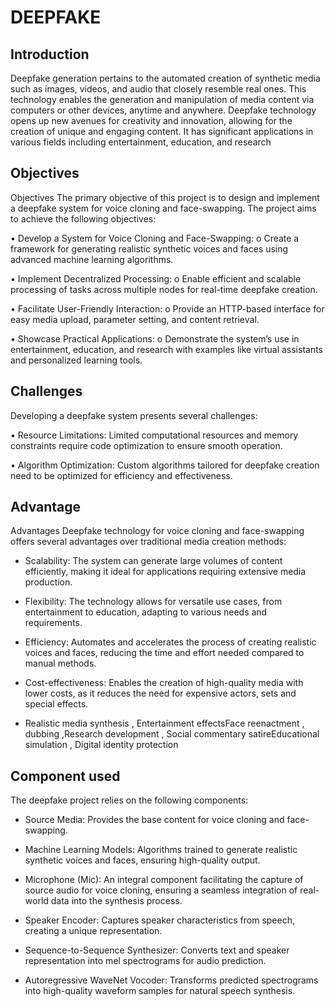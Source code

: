 # DEEPFAKE






## Introduction

Deepfake generation pertains to the automated creation of synthetic media such as images, videos, and audio that closely resemble real ones. This technology enables the generation and manipulation of media content via computers or other devices, anytime and anywhere.
Deepfake technology opens up new avenues for creativity and innovation, allowing for the creation of unique and engaging content. It has significant applications in various fields including entertainment, education, and research
## Objectives

Objectives
The primary objective of this project is to design and implement a deepfake system for voice cloning and face-swapping. The project aims to achieve the following objectives:

•	Develop a System for Voice Cloning and Face-Swapping:
o	Create a framework for generating realistic synthetic voices and faces using advanced machine learning algorithms.

•	Implement Decentralized Processing:
o	Enable efficient and scalable processing of tasks across multiple nodes for real-time deepfake creation.

•	Facilitate User-Friendly Interaction:
o	Provide an HTTP-based interface for easy media upload, parameter setting, and content retrieval.

•	Showcase Practical Applications:
o	Demonstrate the system’s use in entertainment, education, and research with examples like virtual assistants and personalized learning tools.

## Challenges

Developing a deepfake system presents several challenges:

•	Resource Limitations: Limited computational resources and memory constraints require code optimization to ensure smooth operation.

•	Algorithm Optimization: Custom algorithms tailored for deepfake creation need to be optimized for efficiency and effectiveness.
## Advantage
Advantages
Deepfake technology for voice cloning and face-swapping offers several advantages over traditional media creation methods:

*	Scalability: The system can generate large volumes of content efficiently, making it ideal for applications requiring extensive media production.

*	Flexibility: The technology allows for versatile use cases, from entertainment to education, adapting to various needs and requirements.

*	Efficiency: Automates and accelerates the process of creating realistic voices and faces, reducing the time and effort needed compared to manual methods.

*	Cost-effectiveness: Enables the creation of high-quality media with lower costs, as it reduces the need for expensive actors, sets and special effects.

* Realistic media synthesis , Entertainment effectsFace reenactment , dubbing ,Research development , Social commentary
satireEducational simulation , Digital identity protection


## Component used
The deepfake project relies on the following components:

*	Source Media: Provides the base content for voice cloning and face-swapping.

*	Machine Learning Models: Algorithms trained to generate realistic synthetic voices and faces, ensuring high-quality output.

* Microphone (Mic): An integral component facilitating the capture of source audio for voice cloning, ensuring a seamless integration of real-world data into the synthesis process.

* Speaker Encoder: Captures speaker characteristics from speech, creating a unique representation.

* Sequence-to-Sequence Synthesizer: Converts text and speaker representation into mel spectrograms for audio prediction.

* Autoregressive WaveNet Vocoder: Transforms predicted spectrograms into high-quality waveform samples for natural speech synthesis.


